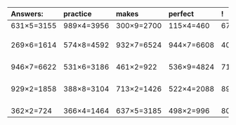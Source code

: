 | Answers: | practice | makes | perfect | ! |
| :--- | :--- | :--- | :--- | :--- |
| 631×5=3155 | 989×4=3956 | 300×9=2700 | 115×4=460 | 678×6=4068 | 
|   |   |   |   |   | 
|   |   |   |   |   | 
|   |   |   |   |   | 
| 269×6=1614 | 574×8=4592 | 932×7=6524 | 944×7=6608 | 400×9=3600 | 
|   |   |   |   |   | 
|   |   |   |   |   | 
|   |   |   |   |   | 
|   |   |   |   |   | 
| 946×7=6622 | 531×6=3186 | 461×2=922 | 536×9=4824 | 718×5=3590 | 
|   |   |   |   |   | 
|   |   |   |   |   | 
|   |   |   |   |   | 
|   |   |   |   |   | 
| 929×2=1858 | 388×8=3104 | 713×2=1426 | 522×4=2088 | 890×9=8010 | 
|   |   |   |   |   | 
|   |   |   |   |   | 
|   |   |   |   |   | 
|   |   |   |   |   | 
| 362×2=724 | 366×4=1464 | 637×5=3185 | 498×2=996 | 800×2=1600 | 

